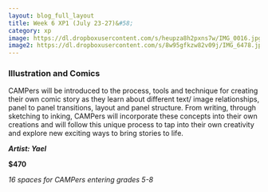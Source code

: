 ```yaml
---
layout: blog_full_layout
title: Week 6 XP1 (July 23-27)&#58; 
category: xp
image: https://dl.dropboxusercontent.com/s/heupza8h2pxns7w/IMG_0016.jpg?dl=0
image2: https://dl.dropboxusercontent.com/s/8w95gfkzw82v09j/IMG_6478.jpg?dl=0
---
```


### Illustration and Comics
CAMPers will be introduced to the process, tools and technique for creating their own comic story as they learn about different text/ image relationships, panel to panel transitions, layout and panel structure. From writing, through sketching to inking, CAMPers will incorporate these concepts into their own creations and will follow this unique process to tap into their own creativity and explore new exciting ways to bring stories to life. 


**_Artist: Yael_**

**$470**

*16 spaces for CAMPers entering grades 5-8*
